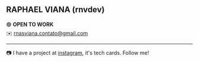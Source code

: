 RAPHAEL VIANA (rnvdev) <br>
---



🟢 **OPEN TO WORK**<br>
✉️ rnasviana.contato@gmail.com

---

📷 I have a project at <a href="http://instagram.com/rnvdev">instagram</a>, it's tech cards. Follow me!
